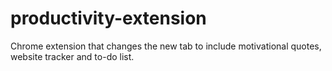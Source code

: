 # productivity-extension
Chrome extension that changes the new tab to include motivational quotes, website tracker and to-do list.
